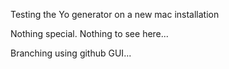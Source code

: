 Testing the Yo generator on a new mac installation

Nothing special. Nothing to see here...

Branching using github GUI...
